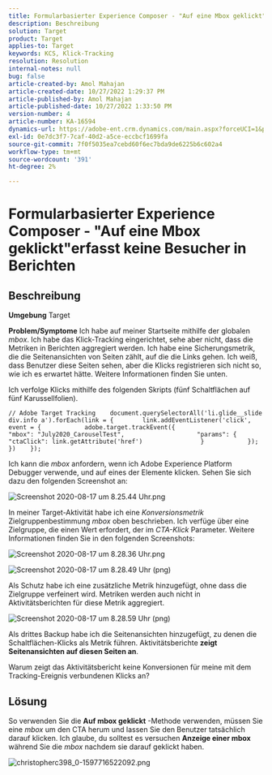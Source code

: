 ```yaml
---
title: Formularbasierter Experience Composer - "Auf eine Mbox geklickt"erfasst keine Besucher in Berichten
description: Beschreibung
solution: Target
product: Target
applies-to: Target
keywords: KCS, Klick-Tracking
resolution: Resolution
internal-notes: null
bug: false
article-created-by: Amol Mahajan
article-created-date: 10/27/2022 1:29:37 PM
article-published-by: Amol Mahajan
article-published-date: 10/27/2022 1:33:50 PM
version-number: 4
article-number: KA-16594
dynamics-url: https://adobe-ent.crm.dynamics.com/main.aspx?forceUCI=1&pagetype=entityrecord&etn=knowledgearticle&id=0fb16a66-fb55-ed11-bba2-6045bd006793
exl-id: 0e7dc3f7-7caf-40d2-a5ce-eccbcf1699fa
source-git-commit: 7f0f5035ea7cebd60f6ec7bda9de6225b6c602a4
workflow-type: tm+mt
source-wordcount: '391'
ht-degree: 2%

---
```


# Formularbasierter Experience Composer - &quot;Auf eine Mbox geklickt&quot;erfasst keine Besucher in Berichten

## Beschreibung

<b>Umgebung</b>
Target


<b>Problem/Symptome</b>
Ich habe auf meiner Startseite mithilfe der globalen *mbox*. Ich habe das Klick-Tracking eingerichtet, sehe aber nicht, dass die Metriken in Berichten aggregiert werden. Ich habe eine Sicherungsmetrik, die die Seitenansichten von Seiten zählt, auf die die Links gehen. Ich weiß, dass Benutzer diese Seiten sehen, aber die Klicks registrieren sich nicht so, wie ich es erwartet hätte. Weitere Informationen finden Sie unten.



Ich verfolge Klicks mithilfe des folgenden Skripts (fünf Schaltflächen auf fünf Karussellfolien).




```
// Adobe Target Tracking    document.querySelectorAll('li.glide__slide div.info a').forEach(link = {        link.addEventListener('click', event = {            adobe.target.trackEvent({                    "mbox": "July2020_CarouselTest",                    "params": {                    "ctaClick": link.getAttribute('href')                }            });        })    });
```




Ich kann die *mbox* anfordern, wenn ich Adobe Experience Platform Debugger verwende, und auf eines der Elemente klicken. Sehen Sie sich dazu den folgenden Screenshot an:



![Screenshot 2020-08-17 um 8.25.44 Uhr.png](https://experienceleaguecommunities.adobe.com/t5/image/serverpage/image-id/26222i8EFBFA8432501D9E/image-size/medium?v=1.0&amp;amp;px=400 "Screenshot 2020-08-17 um 8.25.44 Uhr.png")



In meiner Target-Aktivität habe ich eine *Konversionsmetrik* Zielgruppenbestimmung *mbox* oben beschrieben. Ich verfüge über eine Zielgruppe, die einen Wert erfordert, der im *CTA-Klick* Parameter. Weitere Informationen finden Sie in den folgenden Screenshots:



![Screenshot 2020-08-17 um 8.28.36 Uhr.png](https://experienceleaguecommunities.adobe.com/t5/image/serverpage/image-id/26225i9E8B86819537BB25/image-size/medium?v=1.0&amp;amp;px=400 "Screenshot 2020-08-17 um 8.28.36 Uhr.png")

![Screenshot 2020-08-17 um 8.28.49 Uhr (png)](https://experienceleaguecommunities.adobe.com/t5/image/serverpage/image-id/26223i6D9AAA0A81236A58/image-size/medium?v=1.0&amp;amp;px=400 "Screenshot 2020-08-17 um 8.28.49 Uhr (png)")



Als Schutz habe ich eine zusätzliche Metrik hinzugefügt, ohne dass die Zielgruppe verfeinert wird. Metriken werden auch nicht in Aktivitätsberichten für diese Metrik aggregiert.



![Screenshot 2020-08-17 um 8.28.59 Uhr (png)](https://experienceleaguecommunities.adobe.com/t5/image/serverpage/image-id/26224iFF036B11B2E932FC/image-size/medium?v=1.0&amp;amp;px=400 "Screenshot 2020-08-17 um 8.28.59 Uhr (png)")



Als drittes Backup habe ich die Seitenansichten hinzugefügt, zu denen die Schaltflächen-Klicks als Metrik führen. Aktivitätsberichte <b>zeigt Seitenansichten auf diesen Seiten an</b>.



Warum zeigt das Aktivitätsbericht keine Konversionen für meine mit dem Tracking-Ereignis verbundenen Klicks an?


## Lösung


So verwenden Sie die <b>Auf mbox geklickt</b> -Methode verwenden, müssen Sie eine *mbox* um den CTA herum und lassen Sie den Benutzer tatsächlich darauf klicken. Ich glaube, du solltest es versuchen <b>Anzeige einer mbox</b> während Sie die *mbox* nachdem sie darauf geklickt haben.



![christopherc398_0-1597716522092.png](https://experienceleaguecommunities.adobe.com/t5/image/serverpage/image-id/26237i01409F8DF7D2F948/image-size/medium?v=1.0&amp;amp;px=400)
